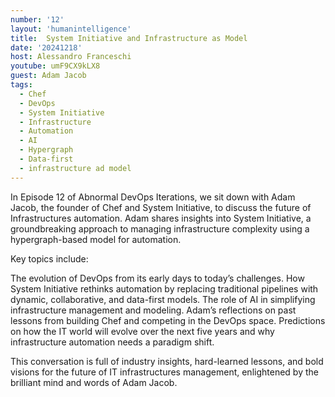 ```yaml
---
number: '12'
layout: 'humanintelligence'
title:  System Initiative and Infrastructure as Model
date: '20241218'
host: Alessandro Franceschi
youtube: umF9CX9kLX8
guest: Adam Jacob
tags:
  - Chef
  - DevOps
  - System Initiative
  - Infrastructure
  - Automation
  - AI
  - Hypergraph
  - Data-first
  - infrastructure ad model
---
```

In Episode 12 of Abnormal DevOps Iterations, we sit down with Adam Jacob, the founder of Chef and System Initiative, to discuss the future of Infrastructures automation. Adam shares insights into System Initiative, a groundbreaking approach to managing infrastructure complexity using a hypergraph-based model for automation.

Key topics include:

The evolution of DevOps from its early days to today’s challenges.
How System Initiative rethinks automation by replacing traditional pipelines with dynamic, collaborative, and data-first models.
The role of AI in simplifying infrastructure management and modeling.
Adam’s reflections on past lessons from building Chef and competing in the DevOps space.
Predictions on how the IT world will evolve over the next five years and why infrastructure automation needs a paradigm shift.

This conversation is full of industry insights, hard-learned lessons, and bold visions for the future of IT infrastructures management, enlightened by the brilliant mind and words of Adam Jacob.